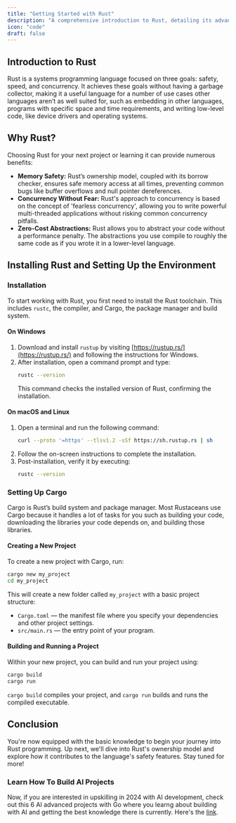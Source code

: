 ```yaml
---
title: "Getting Started with Rust"
description: "A comprehensive introduction to Rust, detailing its advantages, installation, and initial setup with Cargo, Rust’s build system and package manager."
icon: "code"
draft: false
---
```

## Introduction to Rust

Rust is a systems programming language focused on three goals: safety, speed, and concurrency. It achieves these goals without having a garbage collector, making it a useful language for a number of use cases other languages aren’t as well suited for, such as embedding in other languages, programs with specific space and time requirements, and writing low-level code, like device drivers and operating systems.

## Why Rust?

Choosing Rust for your next project or learning it can provide numerous benefits:

- **Memory Safety:** Rust’s ownership model, coupled with its borrow checker, ensures safe memory access at all times, preventing common bugs like buffer overflows and null pointer dereferences.
- **Concurrency Without Fear:** Rust's approach to concurrency is based on the concept of 'fearless concurrency', allowing you to write powerful multi-threaded applications without risking common concurrency pitfalls.
- **Zero-Cost Abstractions:** Rust allows you to abstract your code without a performance penalty. The abstractions you use compile to roughly the same code as if you wrote it in a lower-level language.

## Installing Rust and Setting Up the Environment

### Installation

To start working with Rust, you first need to install the Rust toolchain. This includes `rustc`, the compiler, and Cargo, the package manager and build system.

#### On Windows

1. Download and install `rustup` by visiting [https://rustup.rs/](https://rustup.rs/) and following the instructions for Windows.
2. After installation, open a command prompt and type:
   ```bash
   rustc --version
   ```
   This command checks the installed version of Rust, confirming the installation.

#### On macOS and Linux

1. Open a terminal and run the following command:
   ```bash
   curl --proto '=https' --tlsv1.2 -sSf https://sh.rustup.rs | sh
   ```
2. Follow the on-screen instructions to complete the installation.
3. Post-installation, verify it by executing:
   ```bash
   rustc --version
   ```

### Setting Up Cargo

Cargo is Rust’s build system and package manager. Most Rustaceans use Cargo because it handles a lot of tasks for you such as building your code, downloading the libraries your code depends on, and building those libraries.

#### Creating a New Project

To create a new project with Cargo, run:
```bash
cargo new my_project
cd my_project
```
This will create a new folder called `my_project` with a basic project structure:

- `Cargo.toml` — the manifest file where you specify your dependencies and other project settings.
- `src/main.rs` — the entry point of your program.

#### Building and Running a Project

Within your new project, you can build and run your project using:
```bash
cargo build
cargo run
```
`cargo build` compiles your project, and `cargo run` builds and runs the compiled executable.

## Conclusion

You're now equipped with the basic knowledge to begin your journey into Rust programming. Up next, we'll dive into Rust's ownership model and explore how it contributes to the language's safety features. Stay tuned for more!

### Learn How To Build AI Projects

Now, if you are interested in upskilling in 2024 with AI development, check out this 6 AI advanced projects with Go where you learng about building with AI and getting the best knowledge there is currently. Here's the [link](https://akhilsharmatech.gumroad.com/l/zgxqq).